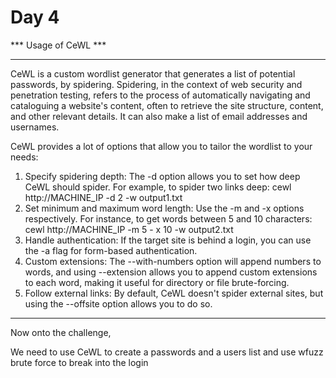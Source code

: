 # Day 4
*** Usage of CeWL ***

*************
CeWL is a custom wordlist generator that generates a list of potential passwords, by spidering. Spidering, in the context of web security and penetration testing, refers to the process of automatically navigating and cataloguing a website's content, often to retrieve the site structure, content, and other relevant details. It can also make a list of email addresses and usernames.

CeWL provides a lot of options that allow you to tailor the wordlist to your needs:

1. Specify spidering depth: The -d option allows you to set how deep CeWL should spider. For example, to spider two links deep: cewl http://MACHINE_IP -d 2 -w 
   output1.txt
2. Set minimum and maximum word length: Use the -m and -x options respectively. For instance, to get words between 5 and 10 characters: cewl http://MACHINE_IP -m 5 - 
   x 10 -w output2.txt
3. Handle authentication: If the target site is behind a login, you can use the -a flag for form-based authentication.
4. Custom extensions: The --with-numbers option will append numbers to words, and using --extension allows you to append custom extensions to each word, making it 
   useful for directory or file brute-forcing.
5. Follow external links: By default, CeWL doesn't spider external sites, but using the --offsite option allows you to do so.

************

Now onto the challenge,

We need to use CeWL to create a passwords and a users list and use wfuzz brute force to break into the login

